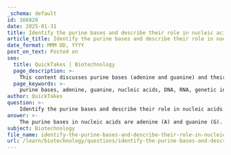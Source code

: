 ```yaml
---
_schema: default
id: 166828
date: 2025-01-31
title: Identify the purine bases and describe their role in nucleic acids.
article_title: Identify the purine bases and describe their role in nucleic acids.
date_format: MMM DD, YYYY
post_on_text: Posted on
seo:
  title: QuickTakes | Biotechnology
  page_description: >-
    This content discusses purine bases (adenine and guanine) and their essential roles in nucleic acids, including their functions in genetic information storage, protein synthesis, energy transfer, and cellular regulation.
  page_keywords: >-
    purine bases, adenine, guanine, nucleic acids, DNA, RNA, genetic information, protein synthesis, energy transfer, ATP, cAMP, base pairing, molecular structure
author: QuickTakes
question: >-
    Identify the purine bases and describe their role in nucleic acids.
answer: >-
    The purine bases in nucleic acids are adenine (A) and guanine (G). These bases play crucial roles in the structure and function of DNA and RNA.\n\n### Structure of Purines\nPurines are characterized by their double-ring structure, which consists of a fused pyrimidine and imidazole ring. This structural complexity allows purines to participate in various biochemical interactions essential for nucleic acid function.\n\n### Role of Purines in Nucleic Acids\n\n1. **Genetic Information Storage**: \n   - In DNA, adenine pairs with thymine (A-T), and guanine pairs with cytosine (G-C). This complementary base pairing is fundamental for the double-helix structure of DNA, allowing for the accurate replication and transmission of genetic information during cell division.\n\n2. **Protein Synthesis**:\n   - In RNA, adenine pairs with uracil (A-U) instead of thymine. Guanine still pairs with cytosine (G-C). RNA plays various roles in protein synthesis, including messenger RNA (mRNA), which carries genetic information from DNA to ribosomes, and transfer RNA (tRNA), which brings amino acids to the ribosome for protein assembly.\n\n3. **Energy Transfer**:\n   - Purines are also involved in energy transfer processes within the cell. Adenosine triphosphate (ATP), a nucleotide that contains adenine, serves as the primary energy currency of the cell, providing energy for various biochemical reactions.\n\n4. **Regulatory Functions**:\n   - Purines can act as signaling molecules. For example, cyclic adenosine monophosphate (cAMP), derived from ATP, functions as a secondary messenger in various signaling pathways, influencing numerous cellular processes.\n\n### Summary\nIn summary, purines (adenine and guanine) are essential components of nucleic acids, contributing to the storage and transmission of genetic information, protein synthesis, energy transfer, and cellular regulation. Their unique structural properties enable them to fulfill these critical roles in biological systems.
subject: Biotechnology
file_name: identify-the-purine-bases-and-describe-their-role-in-nucleic-acids.md
url: /learn/biotechnology/questions/identify-the-purine-bases-and-describe-their-role-in-nucleic-acids
---
```


&nbsp;